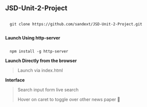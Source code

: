 JSD-Unit-2-Project
-

```
  
  git clone https://github.com/sandext/JSD-Unit-2-Project.git
  
```


**Launch Using http-server**

```

  npm install -g http-server

```

**Launch Directly from the browser**

> Launch via index.html


**Interface**

> Search input form live search
>
> Hover on caret to toggle over other news paper 🤪
>
